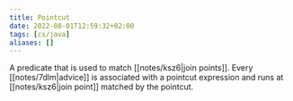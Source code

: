 ```yaml
---
title: Pointcut
date: 2022-08-01T12:59:32+02:00
tags: [cs/java]
aliases: []
---
```


A predicate that is used to match [[notes/ksz6|join points]]. Every [[notes/7dlm|advice]]
is associated with a pointcut expression and runs at [[notes/ksz6|join point]] matched by the
pointcut.



